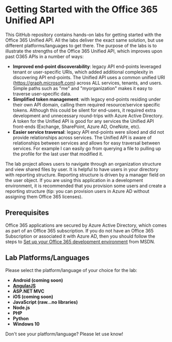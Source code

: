 # Getting Started with the Office 365 Unified API #
This GitHub repository contains hands-on labs for getting started with the Office 365 Unified API. All the labs deliver the  exact same solution, but use different platforms/languages to get there. The purpose of the labs is to illustrate the strengths of the Office 365 Unified API, which improves upon past O365 APIs in a number of ways:

-  **Improved end-point discoverability**: legacy API end-points leveraged tenant or user-specific URIs, which added additional complexity in discovering API end-points. The Unified API uses a common unified URI (https://graph.microsoft.com) across ALL services, tenants, and users. Simple paths such as "me" and "myorganization" makes it easy to traverse user-specific data.
-  **Simplified token management**: with legacy end-points residing under their own API domain, calling them required resource/service specific tokens. Although this could be silent for end-users, it required extra development and  unnecessary round-trips with Azure Active Directory. A token for the Unified API is good for any services the Unified API front-ends (Exchange, SharePoint, Azure AD, OneNote, etc).
-  **Easier service traversal**: legacy API end-points were siloed and did not provide relationships across services. The Unified API is aware of relationships between services and allows for easy traversal between services. For example I can easily go from querying a file to pulling up the profile for the last user that modified it.

The lab project allows users to navigate through an organization structure and view shared files by user. It is helpful to have users in your directory with reporting structure. Reporting structure is driven by a manager field on the user object. If you are using this application in a development environment, it is recommended that you provision some users and create a reporting structure (tip: you can provision users in Azure AD without assigning them Office 365 licenses).

## Prerequisites ##
Office 365 applications are secured by Azure Active Directory, which comes as part of an Office 365 subscription. If you do not have an Office 365 Subscription or associated it with Azure AD, then you should follow the steps to [Set up your Office 365 development environment](https://msdn.microsoft.com/office/office365/HowTo/setup-development-environment "Set up your Office 365 development environment") from MSDN.

## Lab Platforms/Languages ##
Please select the platform/language of your choice for the lab:

- **Android (coming soon)**
- **[AngularJS](https://github.com/OfficeDev/Unified-API-Getting-Started-Labs/AngularJS)**
- **ASP.NET MVC**
- **iOS (coming soon)**
- **JavaScript (raw...no libraries)**
- **Node.js**
- **PHP**
- **Python**
- **Windows 10**

Don't see your platform/language? Please let use know!